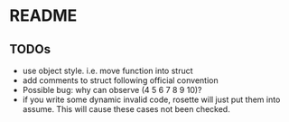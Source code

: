 # README

## TODOs

- use object style. i.e. move function into struct
- add comments to struct following official convention
- Possible bug: why can observe (4 5 6 7 8 9 10)?
- if you write some dynamic invalid code, rosette will just put them into assume. This will cause these cases not been checked.

